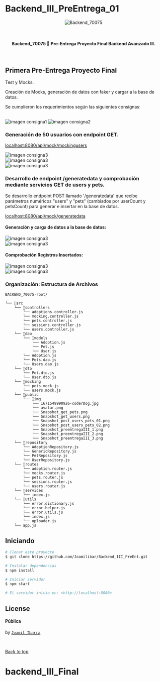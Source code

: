 # Backend_III_PreEntrega_01

<div align="center" id="top"> 
  <img src="./src/public/img/avatar.png" alt="Backend_70075" />

&#xa0;

  <!-- <a href="https://backend_70075.netlify.app">Demo</a> -->
</div>
<!-- 
<h1 align="center">1era Pre-entrega - Backend_70075</h1>

<p align="center">
  <img alt="Github top language" src="https://img.shields.io/github/languages/top/{{joamilibar}}/backend_70065?color=56BEB8">

  <img alt="Github language count" src="https://img.shields.io/github/languages/count/{{joamilibar}}/backend_70065?color=56BEB8">

  <img alt="Repository size" src="https://img.shields.io/github/repo-size/{{joamilibar}}/backend_70065?color=56BEB8">

  <img alt="License" src="https://img.shields.io/github/license/{{joamilibar}}/backend_70065?color=56BEB8">
 -->
  <!-- <img alt="Github issues" src="https://img.shields.io/github/issues/{{YOUR_GITHUB_USERNAME}}/backend_70065?color=56BEB8" /> -->

  <!-- <img alt="Github forks" src="https://img.shields.io/github/forks/{{YOUR_GITHUB_USERNAME}}/backend_70065?color=56BEB8" /> -->

  <!-- <img alt="Github stars" src="https://img.shields.io/github/stars/{{YOUR_GITHUB_USERNAME}}/backend_70065?color=56BEB8" /> -->
</p>

<!-- Status -->

<h4 align="center">
	  Backend_70075 🚀 Pre-Entrega Proyecto Final Backend Avanzado III.  
</h4>

<br>

## Primera Pre-Entrega Proyecto Final

Test y Mocks.

Creación de Mocks, generación de datos con faker y cargar a la base de datos.

Se cumplieron los requerimientos según las siguientes consignas:

  <br>

<img alt="imagen consigna1" src="./src/public/img/Snapshot_preentregaIII_1.png">
<img alt="imagen consigna2" src="./src/public/img/Snapshot_preentregaIII_2.png">

### Generación de 50 usuarios con endpoint GET.

[localhost:8080/api/mock/mockingusers](http://localhost:8080/api/mock/mockingusers)

<img alt="imagen consigna3" src="./src/public/img/Snapshot_mockingusers_50.png">

<br>

<img alt="imagen consigna3" src="./src/public/img/Snapshot_mockingusers_50_navegador.png">

<br>

<img alt="imagen consigna3" src="./src/public/img/Snapshot_preentregaIII_3.png">

### Desarrollo de endpoint /generatedata y comprobación mediante servicios GET de users y pets.

Se desarrollo endpoint POST llamado '/generatedata' que recibe parámetros numéricos "users" y "pets" (cambiados por userCount y petsCount) para generar e insertar en la base de datos.

[localhost:8080/api/mock/generatedata](http://localhost:8080/api/mock/generatedata)

#### Generación y carga de datos a la base de datos:

<img alt="imagen consigna3" src="./src/public/img/Snapshot_post_users_pets_01.png">
<br>
<img alt="imagen consigna3" src="./src/public/img/Snapshot_post_users_pets_02.png">

#### Comprobación Registros Insertados:

<img alt="imagen consigna3" src="./src/public/img/Snapshot_get_users.png">
<br>
<img alt="imagen consigna3" src="./src/public/img/Snapshot_get_pets.png">

### Organización: Estructura de Archivos

    BACKEND_70075-root/

```
└── 📁src
    └── 📁controllers
        └── adoptions.controller.js
        └── mocking.controller.js
        └── pets.controller.js
        └── sessions.controller.js
        └── users.controller.js
    └── 📁dao
        └── 📁models
            └── Adoption.js
            └── Pet.js
            └── User.js
        └── Adoption.js
        └── Pets.dao.js
        └── Users.dao.js
    └── 📁dto
        └── Pet.dto.js
        └── User.dto.js
    └── 📁mocking
        └── pets.mock.js
        └── users.mock.js
    └── 📁public
        └── 📁img
            └── 1671549990926-coderDog.jpg
            └── avatar.png
            └── Snapshot_get_pets.png
            └── Snapshot_get_users.png
            └── Snapshot_post_users_pets_01.png
            └── Snapshot_post_users_pets_02.png
            └── Snapshot_preentregaIII_1.png
            └── Snapshot_preentregaIII_2.png
            └── Snapshot_preentregaIII_3.png
    └── 📁repository
        └── AdoptionRepository.js
        └── GenericRepository.js
        └── PetRepository.js
        └── UserRepository.js
    └── 📁routes
        └── adoption.router.js
        └── mocks.router.js
        └── pets.router.js
        └── sessions.router.js
        └── users.router.js
    └── 📁services
        └── index.js
    └── 📁utils
        └── error.dictionary.js
        └── error.helper.js
        └── error.utils.js
        └── index.js
        └── uploader.js
    └── app.js
```

## Iniciando

```bash
# Clonar este proyecto
$ git clone https://github.com/Joamilibar/Backend_III_PreEnt.git

# Instalar dependencias
$ npm install

# Iniciar servidor
$ npm start

# El servidor inicia en: <http://localhost:8080>
```

## License

#### Pública

<!-- This project is under license from MIT. For more details, see the [LICENSE](LICENSE.md) file. -->

by <a href="https://github.com/Joamilibar/Backend_III_PreEnt.git" target="_blank">`Joamil Ibarra`</a>

&#xa0;

<a href="#top">Back to top</a>
# backend_III_Final
